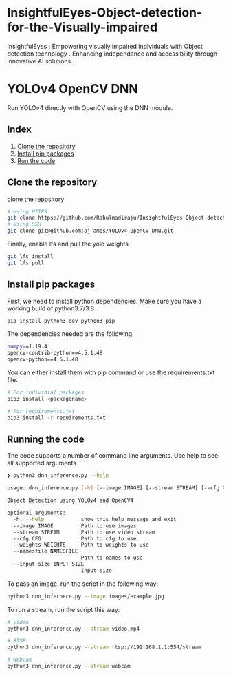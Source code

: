 # InsightfulEyes-Object-detection-for-the-Visually-impaired
InsightfulEyes : Empowering visually impaired individuals with Object detection technology . Enhancing independance and accessibility through innovative AI solutions . 

# YOLOv4 OpenCV DNN

Run YOLOv4 directly with OpenCV using the DNN module.



## Index

1. [Clone the repository](#Clone-the-repository)
2. [Install pip packages](#Install-pip-packages)
3. [Run the code](#Run-the-code)

## Clone the repository

 clone the repository

```sh
# Using HTTPS
git clone https://github.com/Rahulmadiraju/InsightfulEyes-Object-detection-for-the-Visually-impaired.git
# Using SSH
git clone git@github.com:aj-ames/YOLOv4-OpenCV-DNN.git
```

Finally, enable lfs and pull the yolo weights

```sh
git lfs install
git lfs pull
```

## Install pip packages

First, we need to install python dependencies. Make sure you have a working build of python3.7/3.8

```sh
pip install python3-dev python3-pip
```

The dependencies needed are the following:

```sh
numpy==1.19.4
opencv-contrib-python==4.5.1.48
opencv-python==4.5.1.48
```

You can either install them with pip command or use the requirements.txt file.

```sh
# For individial packages
pip3 install <packagename>

# For requirements.txt
pip3 install -r requirements.txt
```

## Running the code

The code supports a number of command line arguments. Use help to see all supported arguments

```sh
❯ python3 dnn_inference.py --help

usage: dnn_inference.py [-h] [--image IMAGE] [--stream STREAM] [--cfg CFG] [--weights WEIGHTS] [--namesfile NAMESFILE] [--input_size INPUT_SIZE]

Object Detection using YOLOv4 and OpenCV4

optional arguments:
  -h, --help            show this help message and exit
  --image IMAGE         Path to use images
  --stream STREAM       Path to use video stream
  --cfg CFG             Path to cfg to use
  --weights WEIGHTS     Path to weights to use
  --namesfile NAMESFILE
                        Path to names to use
  --input_size INPUT_SIZE
                        Input size
```

To pass an image, run the script in the following way:

```sh
python3 dnn_infernece.py --image images/example.jpg
```

To run a stream, run the script this way:

```sh
# Video
python3 dnn_inference.py --stream video.mp4

# RTSP
python3 dnn_inference.py --stream rtsp://192.168.1.1:554/stream

# Webcam
python3 dnn_inference.py --stream webcam
```

